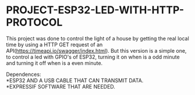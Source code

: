 # PROJECT-ESP32-LED-WITH-HTTP-PROTOCOL

This project was done to control the light of a house by getting the real local time by using a HTTP GET request of an 
API(https://timeapi.io/swagger/index.html). But this version is a simple one, to control a led with GPIO's of ESP32, turning
it on when is a odd minute and turning it off when is a even minute.


Dependences:                    
*ESP32 AND A USB CABLE THAT CAN TRANSMIT DATA.    
*EXPRESSIF SOFTWARE THAT ARE NEEDED.

